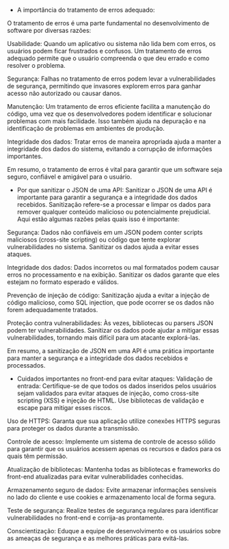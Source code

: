 * A importância do tratamento de erros adequado:

O tratamento de erros é uma parte fundamental no desenvolvimento de software por diversas razões:

Usabilidade: Quando um aplicativo ou sistema não lida bem com erros, os usuários podem ficar frustrados e confusos. Um tratamento de erros adequado permite que o usuário compreenda o que deu errado e como resolver o problema.

Segurança: Falhas no tratamento de erros podem levar a vulnerabilidades de segurança, permitindo que invasores explorem erros para ganhar acesso não autorizado ou causar danos.

Manutenção: Um tratamento de erros eficiente facilita a manutenção do código, uma vez que os desenvolvedores podem identificar e solucionar problemas com mais facilidade. Isso também ajuda na depuração e na identificação de problemas em ambientes de produção.

Integridade dos dados: Tratar erros de maneira apropriada ajuda a manter a integridade dos dados do sistema, evitando a corrupção de informações importantes.

Em resumo, o tratamento de erros é vital para garantir que um software seja seguro, confiável e amigável para o usuário.

* Por que sanitizar o JSON de uma API:
Sanitizar o JSON de uma API é importante para garantir a segurança e a integridade dos dados recebidos. Sanitização refere-se a processar e limpar os dados para remover qualquer conteúdo malicioso ou potencialmente prejudicial. Aqui estão algumas razões pelas quais isso é importante:

Segurança: Dados não confiáveis em um JSON podem conter scripts maliciosos (cross-site scripting) ou código que tente explorar vulnerabilidades no sistema. Sanitizar os dados ajuda a evitar esses ataques.

Integridade dos dados: Dados incorretos ou mal formatados podem causar erros no processamento e na exibição. Sanitizar os dados garante que eles estejam no formato esperado e válidos.

Prevenção de injeção de código: Sanitização ajuda a evitar a injeção de código malicioso, como SQL injection, que pode ocorrer se os dados não forem adequadamente tratados.

Proteção contra vulnerabilidades: Às vezes, bibliotecas ou parsers JSON podem ter vulnerabilidades. Sanitizar os dados pode ajudar a mitigar essas vulnerabilidades, tornando mais difícil para um atacante explorá-las.

Em resumo, a sanitização de JSON em uma API é uma prática importante para manter a segurança e a integridade dos dados recebidos e processados.

* Cuidados importantes no front-end para evitar ataques:
Validação de entrada: Certifique-se de que todos os dados inseridos pelos usuários sejam validados para evitar ataques de injeção, como cross-site scripting (XSS) e injeção de HTML. Use bibliotecas de validação e escape para mitigar esses riscos.

Uso de HTTPS: Garanta que sua aplicação utilize conexões HTTPS seguras para proteger os dados durante a transmissão.

Controle de acesso: Implemente um sistema de controle de acesso sólido para garantir que os usuários acessem apenas os recursos e dados para os quais têm permissão.

Atualização de bibliotecas: Mantenha todas as bibliotecas e frameworks do front-end atualizadas para evitar vulnerabilidades conhecidas.

Armazenamento seguro de dados: Evite armazenar informações sensíveis no lado do cliente e use cookies e armazenamento local de forma segura.

Teste de segurança: Realize testes de segurança regulares para identificar vulnerabilidades no front-end e corrija-as prontamente.

Conscientização: Eduque a equipe de desenvolvimento e os usuários sobre as ameaças de segurança e as melhores práticas para evitá-las.
